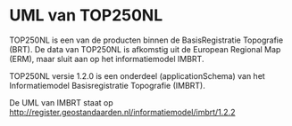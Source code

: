 # UML van TOP250NL
TOP250NL is een van de producten binnen de BasisRegistratie Topografie (BRT). 
De data van TOP250NL is afkomstig uit de European Regional Map (ERM), maar sluit aan op het informatiemodel IMBRT. 
 
TOP250NL versie 1.2.0 is een onderdeel (applicationSchema) van het Informatiemodel Basisregistratie Topografie (IMBRT). 

De UML van IMBRT staat op http://register.geostandaarden.nl/informatiemodel/imbrt/1.2.2